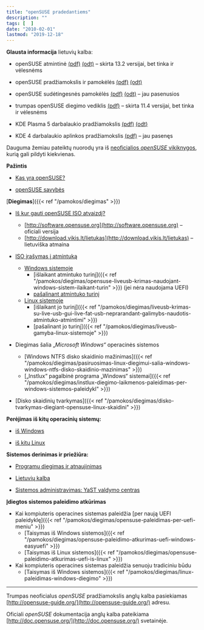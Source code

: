 ```yaml
---
title: "openSUSE pradedantiems"
description: ""
tags: [  ]
date: "2010-02-01"
lastmod: "2019-12-18"
---
```

**Glausta informacija** lietuvių kalba:

*   openSUSE atmintinė [(pdf)](/Dokumentai/openSUSE_lankstinukas_132.pdf) [(odt)](/Dokumentai/openSUSE_lankstinukas_132.odt) – skirta 13.2 versijai, bet tinka ir vėlesnėms

*   openSUSE pradžiamokslis ir pamokėlės [(pdf)](/Dokumentai/openSUSE%20pradedantiems.pdf) [(odt)](/Dokumentai/openSUSE%20pradedantiems.odt)

*   openSUSE sudėtingesnės pamokėlės [(pdf)](/Dokumentai/openSUSE%20patyrusiems.pdf) [(odt)](/Dokumentai/openSUSE%20patyrusiems.odt) – jau pasenusios

*   trumpas openSUSE diegimo vediklis [(pdf)](/Dokumentai/Trumpas%20openSUSE%2011.4%20diegimo%20vediklis.pdf) – skirta 11.4 versijai, bet tinka ir vėlesnėms

*   KDE Plasma 5 darbalaukio pradžiamokslis [(pdf)](/Dokumentai/KDE%20Plasma%205%20darbalaukis.pdf) [(odt)](/Dokumentai/KDE%20Plasma%205%20darbalaukis.odt)

*   KDE 4 darbalaukio aplinkos pradžiamokslis [(pdf)](/Dokumentai/KDE4%20prad%c5%beiamokslis.pdf) – jau pasenęs

Dauguma žemiau pateiktų nuorodų yra iš [neoficialios _openSUSE_ vikiknygos](http://lt.wikibooks.org/wiki/Linux_%C5%BEaliems:_openSUSE), kurią gali pildyti kiekvienas.

**Pažintis**

*   [Kas yra openSUSE?](http://lt.wikibooks.org/wiki/Linux_%C5%BEaliems:_openSUSE/Kas_yra_openSUSE)

*   [openSUSE savybės](http://lt.wikibooks.org/wiki/Linux_%C5%BEaliems:_openSUSE/openSUSE_pagrindai)

[**Diegimas**]({{< ref "/pamokos/diegimas" >}})

*   [Iš kur gauti openSUSE ISO atvaizdį?](http://lt.wikibooks.org/wiki/Linux_%C5%BEaliems:_openSUSE/I%C5%A1_kur_gauti_openSUSE%3F)  
    *   [http://software.opensuse.org](http://software.opensuse.org) – oficiali versija
    *   [http://download.vikis.lt/lietukas](http://download.vikis.lt/lietukas) – lietuviška atmaina
*   [ISO įrašymas į atmintuką](https://lt.wikibooks.org/wiki/Linux_%C5%BEaliems:_openSUSE/ISO_atvaizd%C5%BEio_%C4%AFra%C5%A1ymas#Ra.C5.A1ymas_.C4.AF_USB_laikmen.C4.85)  
    *   [Windows sistemoje](https://lt.wikibooks.org/wiki/Linux_%C5%BEaliems:_openSUSE/ISO_atvaizd%C5%BEio_%C4%AFra%C5%A1ymas#Windows_operacin.C4.97je_sistemoje)
        *   [išlaikant atmintuko turinį]({{< ref "/pamokos/diegimas/opensuse-liveusb-krimas-naudojant-windows-sistem-ilaikant-turin" >}}) (jei nėra naudojama UEFI)
        *   [pašalinant atmintuko turinį](https://lt.wikibooks.org/wiki/Linux_%C5%BEaliems:_openSUSE/ISO_atvaizd%C5%BEio_%C4%AFra%C5%A1ymas#I.C5.A1trinant_vis.C4.85_sen.C4.85_USB_laikmenos_turin.C4.AF)
    *   [Linux sistemoje](https://lt.wikibooks.org/wiki/Linux_%C5%BEaliems:_openSUSE/ISO_atvaizd%C5%BEio_%C4%AFra%C5%A1ymas#Linux_operacin.C4.97je_sistemoje)
        *   [išlaikant jo turinį]({{< ref "/pamokos/diegimas/liveusb-krimas-su-live-usb-gui-live-fat-usb-neprarandant-galimybs-naudotis-atmintuko-atmintimi" >}})
        *   [pašalinant jo turinį]({{< ref "/pamokos/diegimas/liveusb-gamyba-linux-sistemoje" >}})

*   Diegimas šalia „_Microsoft Windows“_ operacinės sistemos
    *   [Windows NTFS disko skaidinio mažinimas]({{< ref "/pamokos/diegimas/pasiruosimas-linux-diegimui-salia-windows-windows-ntfs-disko-skaidinio-mazinimas" >}})
    *   [„Instlux“ pagalbinė programa „Windows“ sistemai]({{< ref "/pamokos/diegimas/instlux-diegimo-laikmenos-paleidimas-per-windows-sistemos-paleidykl" >}})

*   [Disko skaidinių tvarkymas]({{< ref "/pamokos/diegimas/disko-tvarkymas-diegiant-opensuse-linux-skaidini" >}})

**Perėjimas iš kitų operacinių sistemų:**

*   [iš Windows](http://lt.wikibooks.org/wiki/Linux_%C5%BEaliems:_openSUSE/Per%C4%97jimas_i%C5%A1_Windows)

*   [iš kitų Linux](http://lt.wikibooks.org/wiki/Linux_%C5%BEaliems:_openSUSE/Per%C4%97jimas_i%C5%A1_kit%C5%B3_Linux_distribucij%C5%B3)

**Sistemos derinimas ir priežiūra:**

*   [Programų diegimas ir atnaujinimas](http://lt.wikibooks.org/wiki/Linux_%C5%BEaliems:_openSUSE/Program%C5%B3_diegimas_ir_atnaujinimas)

*   [Lietuvių kalba](http://lt.wikibooks.org/wiki/Linux_%C5%BEaliems:_openSUSE/Sistemos_administravimas/Lietuvi%C5%B3_kalba)

*   [Sistemos administravimas: YaST valdymo centras](http://lt.wikibooks.org/wiki/Linux_%C5%BEaliems:_openSUSE/Sistemos_administravimas#YaST)

**Įdiegtos sistemos paleidimo atkūrimas**

*   Kai kompiuteris operacines sistemas paleidžia [per naują UEFI paleidyklę]({{< ref "/pamokos/diegimas/opensuse-paleidimas-per-uefi-meniu" >}})
    *   [Taisymas iš Windows sistemos]({{< ref "/pamokos/diegimas/opensuse-paleidimo-atkurimas-uefi-windows-easyuefi" >}})
    *   [Taisymas iš Linux sistemos]({{< ref "/pamokos/diegimas/opensuse-paleidimo-atkurimas-uefi-is-linux" >}})
*   Kai kompiuteris operacines sistemas paleidžia senuoju tradiciniu būdu  
    *   [Taisymas iš Windows sistemos]({{< ref "/pamokos/diegimas/linux-paleidimas-windows-diegimo" >}})

* * *

Trumpas neoficialus _openSUSE_ pradžiamokslis anglų kalba pasiekiamas [http://opensuse-guide.org/](http://opensuse-guide.org/) adresu.

Oficiali _openSUSE_ dokumentacija anglų kalba pateikiama [http://doc.opensuse.org/](http://doc.opensuse.org/) svetainėje.
